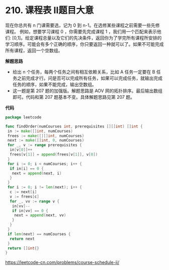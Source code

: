 # 210. 课程表 II**题目大意** 

现在你总共有 n 门课需要选，记为 0 到 n-1。在选修某些课程之前需要一些先修课程。 例如，想要学习课程 0 ，你需要先完成课程 1 ，我们用一个匹配来表示他们: [0,1]。给定课程总量以及它们的先决条件，返回你为了学完所有课程所安排的学习顺序。可能会有多个正确的顺序，你只要返回一种就可以了。如果不可能完成所有课程，返回一个空数组。

**解题思路**  

- 给出 n 个任务，每两个任务之间有相互依赖关系，比如 A 任务一定要在 B 任务之前完成才行。问是否可以完成所有任务，如果可以完成任务，就输出完成任务的顺序，如果不能完成，输出空数组。
- 这一题是第 207 题的加强版。解题思路是 AOV 网的拓扑排序。最后输出数组即可。代码和第 207 题基本不变。具体解题思路见第 207 题。

**代码**  

```go
package leetcode

func findOrder(numCourses int, prerequisites [][]int) []int {
 in := make([]int, numCourses)
 frees := make([][]int, numCourses)
 next := make([]int, 0, numCourses)
 for _, v := range prerequisites {
  in[v[0]]++
  frees[v[1]] = append(frees[v[1]], v[0])
 }
 for i := 0; i < numCourses; i++ {
  if in[i] == 0 {
   next = append(next, i)
  }
 }
 for i := 0; i != len(next); i++ {
  c := next[i]
  v := frees[c]
  for _, vv := range v {
   in[vv]--
   if in[vv] == 0 {
    next = append(next, vv)
   }
  }
 }
 if len(next) == numCourses {
  return next
 }
 return []int{}
}
```

https://leetcode-cn.com/problems/course-schedule-ii/